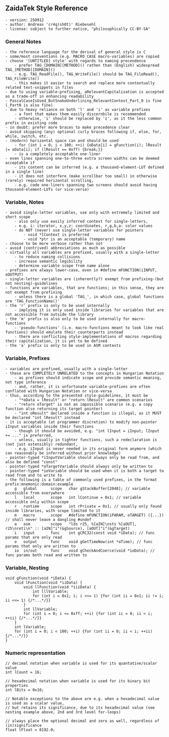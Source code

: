 ## ZaidaTek Style Reference
    - version: 250912
    - author: Andreas 'cr4q(sh0t)' Riebesehl
    - license: subject to further notice, "philosophically CC-BY-SA"

### General Notes
    - the reference language for the derival of general style is C
    - some/most conventions (e.g. MACRO_CASE macro-variables) are copied
    - choose '[UNTITLED] style' with regards to naming precendence
        - prefer TAG_[DOMAIN][METHOD]() rathen than (English) widespread TAG_[METHOD][DOMAIN]()
        - e.g. TAG_ReadFile(), TAG_WriteFile() should be TAG_FileRead(), TAG_FileWrite()
        - this makes it easier to search and replace more contextually related text-snippets in files
    - due to using variable-prefixing, aRelevantCapitalization is accepted as a trade-off in enhancing readability
    - PascalCaseIsUsed_ButSnakeUnderlining_RelevantContext_Part_0 is fine (_Part0 is also fine)
    - due to heavy reliance on both 'l' and 'i' as variable prefixes
        - a font that makes them easily discernbile is recommended
        - otherwise, 'i' should be replaced by 'z', as it the less common prefix in existing code
    - in doubt: prefer more braces to make precedence clear
    - avoid skipping (any) optional curly braces following if, else, for, while, switch, etc.
    - (modern) horizontal space can and should be used
        - for (int i = 0; i < 100; ++i) {oData[i] = gFunction(i); lResult |= oData[i]; if (lResult == 0xff) {break;}}
        - is a completely acceptable one-liner
    - even lines spanning one-to-three extra screen widths can be deemed acceptable if
        - its content can be inferred (e.g. a thousand-element-LUT defined in a single line)
        - it does not interfere (make scrollbar too small) in otherwise (rarely) required horizontal scrolling,
        - e.g. code one-liners spanning two screens should avoid having thousand-element-LUTs (or vice-versa)

### Variable, Notes
    - avoid single-letter variables, use only with extremely limited and short scope
        - also only use easily inferred context for single-letters,
        - e.g. i: iterator, x,y,z: coordinates, r,g,b,a: color values
        - do NOT (never) use single-letter variables for pointers
            - void *lContext is preferred
            - void *ptr is an acceptable (temporary) name
    - choose to be more verbose rather than not
    - avoid (contrived) abbreviations as much as possible
    - virtually all variables are prefixed, usually with a single-letter
        - to reduce naming collisions
        - increase semantic legibility
        - determine variable scope from name alone
    - prefixes are always lower-case, even in #define mFUNCTION(iINPUT, oOUTPUT)
    - single-letter variables are (inherently?) exempt from prefixing-(but not nesting)-guidelines
    - functions are variables, that are functions; in this sense, they are not exempt from prefixing
        - unless there is a global 'TAG_', in which case, global functions are 'TAG_FunctionName()'
    - the 'r' prefix is only to be used internally
        - implying it is only used inside libraries for variables that are not accessible from outside the library
    - the 'm' prefix is also only to be used internally for macro-functions
        - 'pseudo-functions' (i.e. macro-functions meant to look like real functions) should emulate their counterparts instead
        - there are conflicting style-implementations of macros regarding their capitalization, it is yet to be defined
    - the 'a' prefix is only to be used in ASM contexts

### Variable, Prefixes
    - variables are prefixed, usually with a single-letter
    - these are COMPLETELY UNRELATED to the concepts in Hungarian Notation
        - as prefixes should indicate scope and provide semantic meaning, not type inference
        - and, rather, it is unfortunate variable-prefixes are often conflated with Hungarian Notation or vice-versa
    - thus, according to the presented style-guidelines, it must be
        - "*oData = lResult" or "return lResult" are common scenarios
        - "return oTarget" is not an impossible scenario (e.g. a copy function also returning its target pointer)
        - "int oResult" declared inside a function is illegal, as it MUST be declared "int lResult" instead
    - it is acceptable (at programmer discretion) to modify non-pointer iInput variables inside their functions
        - though it should be avoided, e.g. "int lInput = iInput; lInput += ..." is preferred,
        - unless, usually in tighter functions, such a redeclaration is (not just ostensibly) redundant,
        - e.g. iInput is never needed in its original form anymore (which can reasonably be inferred without prior knowledge)
    - pointer-typed *iInputVariable should always only be read from, and also be defined "const"
    - pointer-typed *oTargetVariable should always only be written to
    - pointer-typed *ioVariable should be used when it is both a target to read from and to write to
    - the following is a table of commonly used prefixes, in the format prefix:mnemonic:domain:example
        g   global      scope   char gStackBuffer[2048]; // variable accessible from everywhere
        l   local       scope   int lContinue = 0x1; // variable accessible only within scope
        r   runtime     scope   int rPrivate = 0x1; // usually only found inside libraries, with scope limited to it
        m   macro       scope   #define mFUNCTION(iPARAM, oTARGET) ({...}) // shall never leave a dangling #undef
        a   asm         scope   "lds r25, %[aIN]\nsts %[aOUT], r25\nreti\n" :: [aIN]"i"(&gSource), [aOUT]"i"(&gTarget)
        i   input       func    int gCRC32(const void *iData); // func params that are only read
        o   output      func    void gGetTimeNow(int *oTime); // func params that only are written to
        io  in/out      func    void gCheckAndCoerce(void *ioData); // func params both read and written to

### Variable, Nesting
    void gFunction(void *iData) {
        void lFunction(void *iiData) {
            void llFunction(void *iiiData) {
                int lllVariable;
                for (int i = 0x1; i; i <<= 1) {for (int ii = 0x1; ii != i; ii <<= 1) {/*...*/}}
            }
            int llVariable;
            for (int i = 0; i <= 0xff; ++i) {for (int ii = 0; ii < i; ++ii) {/*...*/}}
        }
        int lVariable;
        for (int i = 0; i < 100; ++i) {for (int ii = 0; ii < i; ++ii) {/*...*/}}
    }

### Numeric representation
    // decimal notation when variable is used for its quantative/scalar value
	int lCount = 16;
	
	// hexadecimal notation when variable is used for its binary bit properties
    int lBits = 0x10;
	
	// Notable exceptions to the above are e.g. when a hexadecimal value is used as a scalar value,
	// but retains its significance, due to its hexadecimal value (see nesting example above, 2nd and 3rd level for-loops)
    
	// always place the optional decimal and zero as well, regardless of (in)significance
	float lFloat = 8192.0;

